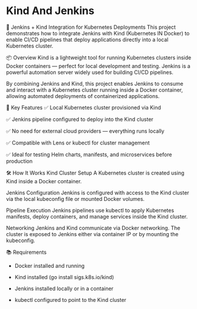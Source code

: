 # Kind And Jenkins
 
🚀 Jenkins + Kind Integration for Kubernetes Deployments
This project demonstrates how to integrate Jenkins with Kind (Kubernetes IN Docker) to enable CI/CD pipelines that deploy applications directly into a local Kubernetes cluster.

📦 Overview
Kind is a lightweight tool for running Kubernetes clusters inside Docker containers — perfect for local development and testing. Jenkins is a powerful automation server widely used for building CI/CD pipelines.

By combining Jenkins and Kind, this project enables Jenkins to consume and interact with a Kubernetes cluster running inside a Docker container, allowing automated deployments of containerized applications.

🔧 Key Features
✅ Local Kubernetes cluster provisioned via Kind

✅ Jenkins pipeline configured to deploy into the Kind cluster

✅ No need for external cloud providers — everything runs locally

✅ Compatible with Lens or kubectl for cluster management

✅ Ideal for testing Helm charts, manifests, and microservices before production

🛠️ How It Works
Kind Cluster Setup A Kubernetes cluster is created using Kind inside a Docker container.

Jenkins Configuration Jenkins is configured with access to the Kind cluster via the local kubeconfig file or mounted Docker volumes.

Pipeline Execution Jenkins pipelines use kubectl to apply Kubernetes manifests, deploy containers, and manage services inside the Kind cluster.

Networking Jenkins and Kind communicate via Docker networking. The cluster is exposed to Jenkins either via container IP or by mounting the kubeconfig.

📚 Requirements
 
 * Docker installed and running

 * Kind installed (go install sigs.k8s.io/kind)

 * Jenkins installed locally or in a container

 * kubectl configured to point to the Kind cluster
